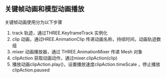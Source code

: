 ## 关键帧动画和模型动画播放

关键帧动画使用分为以下步骤
1. track 轨迹，通过THREE.KeyframeTrack 实例化
2. clip 动画，通过HREE.AnimationClip 传递动画名称，持续时间，动画轨迹数组
3. mixer 动画播放器，通过 THREE.AnimationMixer 传递 Mesh 对象
4. clipAction 获取动画动作，通过mixer.clipAction(clip)
5. 播放动画clipAction.play()，设置播放速度clipAction.timeScale ，停止播放clipAction.paused
